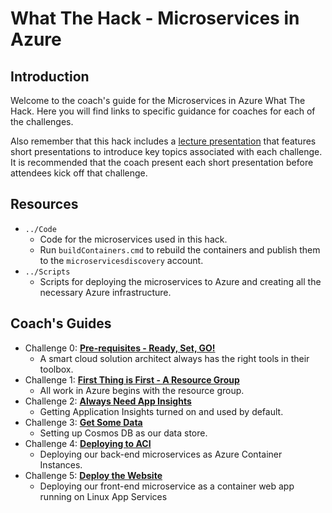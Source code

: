 # What The Hack - Microservices in Azure
## Introduction
Welcome to the coach's guide for the Microservices in Azure What The Hack. Here you will find links to specific guidance for coaches for each of the challenges.

Also remember that this hack includes a [lecture presentation](Lectures.pptx) that features short presentations to introduce key topics associated with each challenge. It is recommended that the coach present each short presentation before attendees kick off that challenge.

## Resources

- `../Code`
   - Code for the microservices used in this hack.
   - Run `buildContainers.cmd` to rebuild the containers and publish them to the `microservicesdiscovery` account.
- `../Scripts`
   - Scripts for deploying the microservices to Azure and creating all the necessary Azure infrastructure.

## Coach's Guides
- Challenge 0: **[Pre-requisites - Ready, Set, GO!](Challenge-00.md)**
   - A smart cloud solution architect always has the right tools in their toolbox. 
- Challenge 1: **[First Thing is First - A Resource Group](Challenge-01.md)**
   - All work in Azure begins with the resource group.
- Challenge 2: **[Always Need App Insights](Challenge02.md)**
   - Getting Application Insights turned on and used by default.
- Challenge 3: **[Get Some Data](Challenge03.md)**
   - Setting up Cosmos DB as our data store.
- Challenge 4: **[Deploying to ACI](Challenge04.md)**
   - Deploying our back-end microservices as Azure Container Instances.
- Challenge 5: **[Deploy the Website](Challenge05.md)**
   - Deploying our front-end microservice as a container web app running on Linux App Services


